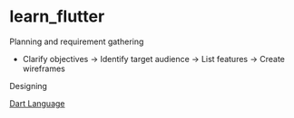 # learn_flutter

Planning and requirement gathering
- Clarify objectives -> Identify target audience -> List features -> Create wireframes


Designing


[Dart Language](https://author-ide.skills.network/render?token=eyJhbGciOiJIUzI1NiIsInR5cCI6IkpXVCJ9.eyJtZF9pbnN0cnVjdGlvbnNfdXJsIjoiaHR0cHM6Ly9jZi1jb3Vyc2VzLWRhdGEuczMudXMuY2xvdWQtb2JqZWN0LXN0b3JhZ2UuYXBwZG9tYWluLmNsb3VkL3U1c0FTYmtrUHpycHM0eFpndWhrWXcvY2hlYXQlMjBzaGVldCUyMC0lMjB2MS12MS5tZCIsInRvb2xfdHlwZSI6Imluc3RydWN0aW9uYWwtbGFiIiwiYXRsYXNfZmlsZV9pZCI6ODEyMTAsImFkbWluIjpmYWxzZSwiaWF0IjoxNzQ2MTI2MzI3fQ.QGbaEbusXPfuE58IzcCpcYqWjyNwK5m2ZBwoYCbLEWE)

